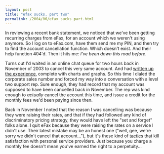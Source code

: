 ```yaml
---
layout: post
title: "efax sucks, part two"
permalink: /2004/06/efax_sucks_part.html
---
```


<p>In reviewing a recent bank statement, we noticed that we've been getting recurring charges from eFax, for an account which we weren't using anymore.  So I log on to eFax.com, have them send me my PIN, and then try to find the account cancellation function.  Which doesn't exist.  And their help function 404'd.  Then it hits me:  <em>I've been down this road before</em>.</p>

<p>Turns out I'd waited in an online chat queue for two hours back in November of 2003 to cancel this very same account.  And had <a href="http://sippey.typepad.com/filtered/2003/11/one_chart_and_t.html" title="sippey.typepad.com:  one chart and two hours later...  (and my god, would you /look/ at that comment spam?  yikes.)">written up the experience</a>, complete with charts and graphs.  So this time I dialed the corporate sales number and forced my way into a conversation with a level two support rep.  Sure enough, they had record that my account was supposed to have been cancelled back in November.  The rep was kind enough to <em>actually</em> cancel the account this time, and issue a credit for the monthly fees we'd been paying since then.</p>

<p>Back in November I noted that the reason I was cancelling was because they were raising their rates, and that if they had followed any kind of discriminatory pricing strategy, they would have left the "set and forget" folks alone.  I quit eFax because they were raising the rates on a service I didn't use.  Their latest mistake may be an honest one ("well, gee, we're sorry we didn't cancel that account..."), but it's these kind of <a href="https://help.earthlink.net/billing/how2cancel.html" title="earthlink:  Cancellation requests via email or any help forms will not be accepted.">tactics</a> that kill satisfaction with personal service providers.  Just because you charge a monthly fee doesn't mean you've earned the right to a perpetuity...</p>


